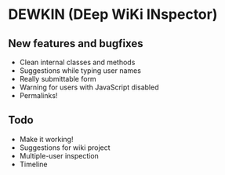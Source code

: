 DEWKIN (DEep WiKi INspector)
======

New features and bugfixes
------
* Clean internal classes and methods
* Suggestions while typing user names
* Really submittable form
* Warning for users with JavaScript disabled
* Permalinks!

Todo
------
* Make it working!
* Suggestions for wiki project
* Multiple-user inspection
* Timeline
